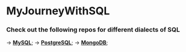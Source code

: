 # MyJourneyWithSQL


### Check out the following repos for different dialects of SQL
-> [**MySQL**](https://github.com/Dileep-royal/MySQL);
-> [**PostgreSQL**](https://github.com/Dileep-royal/PostgreSQL);
-> [**MongoDB**](https://github.com/Dileep-royal/MongoDB);
